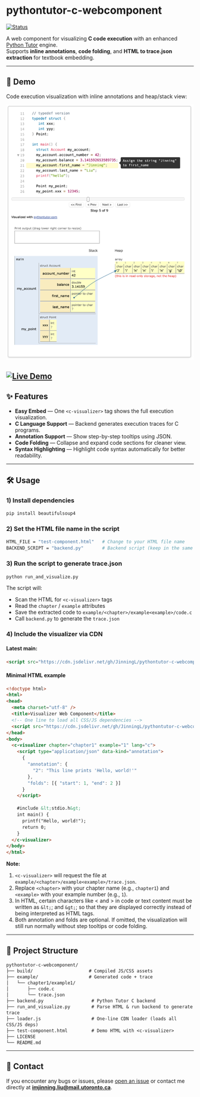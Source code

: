 # pythontutor-c-webcomponent

[![Status](https://img.shields.io/badge/status-work%20in%20progress-yellow)](https://github.com/JinningL/pythontutor-c-webcomponent)

A web component for visualizing **C code execution** with an enhanced [Python Tutor](https://pythontutor.com/) engine.  
Supports **inline annotations**, **code folding**, and **HTML to trace.json extraction** for textbook embedding.

---

## 📸 Demo

Code execution visualization with inline annotations and heap/stack view:


 ![Code Step](docs/demo.png)

[![Live Demo](https://img.shields.io/badge/Demo-Live-blue)](https://JinningL.github.io/pythontutor-c-webcomponent/test-component.html)
---

## ✨ Features

- **Easy Embed** — One `<c-visualizer>` tag shows the full execution visualization.
- **C Language Support** — Backend generates execution traces for C programs.
- **Annotation Support** — Show step-by-step tooltips using JSON.
- **Code Folding** — Collapse and expand code sections for cleaner view.
- **Syntax Highlighting** — Highlight code syntax automatically for better readability.

---
## 🛠 Usage
### 1) Install dependencies
```bash
pip install beautifulsoup4
```

### 2) Set the HTML file name in the script
```bash
HTML_FILE = "test-component.html"   # Change to your HTML file name
BACKEND_SCRIPT = "backend.py"       # Backend script (keep in the same directory)
```
### 3) Run the script to generate trace.json
```bash
python run_and_visualize.py
```

The script will:
- Scan the HTML for `<c-visualizer>` tags
- Read the `chapter` / `example` attributes
- Save the extracted code to `example/<chapter>/example<example>/code.c`
- Call `backend.py` to generate the `trace.json`

### 4) Include the visualizer via CDN

#### **Latest main:**
```html
<script src="https://cdn.jsdelivr.net/gh/JinningL/pythontutor-c-webcomponent@main/loader.js"></script>
```

#### **Minimal HTML example**
```html
<!doctype html>
<html>
<head>
  <meta charset="utf-8" />
  <title>Visualizer Web Component</title>
  <!-- One line to load all CSS/JS dependencies -->
  <script src="https://cdn.jsdelivr.net/gh/JinningL/pythontutor-c-webcomponent@main/loader.js"></script>
</head>
<body>
  <c-visualizer chapter="chapter1" example="1" lang="c">
    <script type="application/json" data-kind="annotation">
      {
        "annotation": {
          "2": "This line prints 'Hello, world!'"
        },
        "folds": [{ "start": 1, "end": 2 }]
      }
    </script>

    #include &lt;stdio.h&gt;
    int main() {
      printf("Hello, world!");
      return 0;
    }
  </c-visualizer>
</body>
</html>
```

**Note:**  
1. `<c-visualizer>` will request the file at `example/<chapter>/example<example>/trace.json`.  
2. Replace `<chapter>` with your chapter name (e.g., `chapter1`) and `<example>` with your example number (e.g., `1`).
3. In HTML, certain characters like < and > in code or text content must be written as `&lt;`; and `&gt;`; so that they are displayed correctly instead of being interpreted as HTML tags.
4. Both annotation and folds are optional. If omitted, the visualization will still run normally without step tooltips or code folding.

---
## 📂 Project Structure

```plaintext
pythontutor-c-webcomponent/
├── build/                     # Compiled JS/CSS assets
├── example/                   # Generated code + trace 
│   └── chapter1/example1/
│       ├── code.c
│       └── trace.json
├── backend.py                  # Python Tutor C backend
├── run_and_visualize.py        # Parse HTML & run backend to generate trace
├── loader.js                   # One-line CDN loader (loads all CSS/JS deps)
├── test-component.html         # Demo HTML with <c-visualizer>
├── LICENSE
└── README.md
```
---
## 🐞 Contact

If you encounter any bugs or issues, please [open an issue](https://github.com/JinningL/pythontutor-c-webcomponent/issues) or contact me directly at **imjinning.liu@mail.utoronto.ca**.
